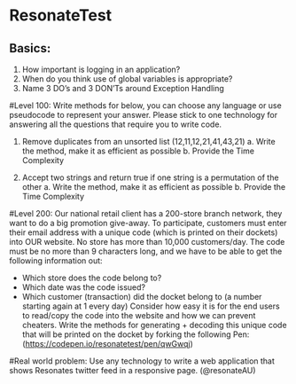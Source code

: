 # ResonateTest
## Basics:
1. How important is logging in an application?
2. When do you think use of global variables is appropriate?
3. Name 3 DO’s and 3 DON’Ts around Exception Handling

#Level 100:
Write methods for below, you can choose any language or use pseudocode to represent your answer. Please stick to one technology for answering all the questions that require you to write code.
1. Remove duplicates from an unsorted list (12,11,12,21,41,43,21)
  a. Write the method, make it as efficient as possible
  b. Provide the Time Complexity

2. Accept two strings and return true if one string is a permutation of the other
  a. Write the method, make it as efficient as possible
  b. Provide the Time Complexity

#Level 200:
Our national retail client has a 200-store branch network, they want to do a big promotion give-away. To participate, customers must enter their email address with a unique code (which is printed on their dockets) into OUR website. No store has more than 10,000 customers/day.
The code must be no more than 9 characters long, and we have to be able to get the following information out:
- Which store does the code belong to?
- Which date was the code issued?
- Which customer (transaction) did the docket belong to (a number starting again at 1 every day)
Consider how easy it is for the end users to read/copy the code into the website and how we can prevent cheaters.
Write the methods for generating + decoding this unique code that will be printed on the docket by forking the following Pen:
(https://codepen.io/resonatetest/pen/qwGwqj)


#Real world problem:
Use any technology to write a web application that shows Resonates twitter feed in a responsive page. (@resonateAU)
